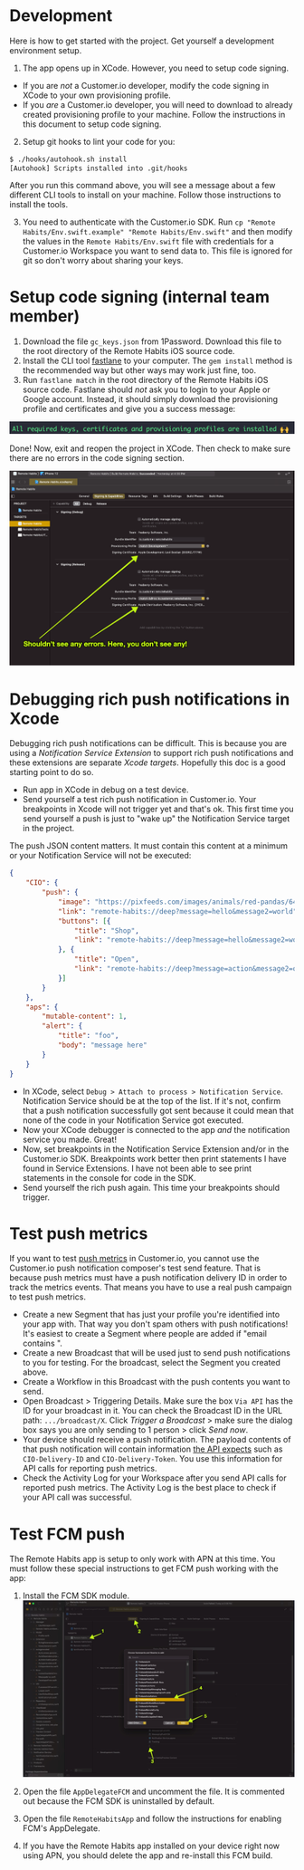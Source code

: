 # Development 

Here is how to get started with the project. Get yourself a development environment setup. 

1. The app opens up in XCode. However, you need to setup code signing. 

* If you are *not* a Customer.io developer, modify the code signing in XCode to your own provisioning profile. 
* If you *are* a Customer.io developer, you will need to download to already created provisioning profile to your machine. Follow the instructions in this document to setup code signing. 

2. Setup git hooks to lint your code for you:

```
$ ./hooks/autohook.sh install
[Autohook] Scripts installed into .git/hooks
```

After you run this command above, you will see a message about a few different CLI tools to install on your machine. Follow those instructions to install the tools. 

3. You need to authenticate with the Customer.io SDK. Run `cp "Remote Habits/Env.swift.example" "Remote Habits/Env.swift"` and then modify the values in the `Remote Habits/Env.swift` file with credentials for a Customer.io Workspace you want to send data to. This file is ignored for git so don't worry about sharing your keys.  

# Setup code signing (internal team member)

1. Download the file `gc_keys.json` from 1Password. Download this file to the root directory of the Remote Habits iOS source code. 
2. Install the CLI tool [fastlane](https://docs.fastlane.tools/getting-started/ios/setup/#installing-fastlane) to your computer. The `gem install` method is the recommended way but other ways may work just fine, too. 
3. Run `fastlane match` in the root directory of the Remote Habits iOS source code. Fastlane should *not* ask you to login to your Apple or Google account. Instead, it should simply download the provisioning profile and certificates and give you a success message:

![if running fastlane match is successful, you should receive a message "All required keys, certificates, and provisioning profiles are installed"](img/fastlane_match_successs.png)

Done! Now, exit and reopen the project in XCode. Then check to make sure there are no errors in the code signing section.

![Check xcode > project settings > signing and capabilities > signing certificate does now have any errors and instead has a name of the certificate listed](img/check_errors_signing_xcode.png)

# Debugging rich push notifications in Xcode

Debugging rich push notifications can be difficult. This is because you are using a *Notification Service Extension* to support rich push notifications and these extensions are separate *Xcode targets*. Hopefully this doc is a good starting point to do so. 

* Run app in XCode in debug on a test device. 
* Send yourself a test rich push notification in Customer.io. Your breakpoints in Xcode will not trigger yet and that's ok. This first time you send yourself a push is just to "wake up" the Notification Service target in the project. 

The push JSON content matters. It must contain this content at a minimum or your Notification Service will not be executed:

```json
{
    "CIO": {
        "push": {
            "image": "https://pixfeeds.com/images/animals/red-pandas/640-178167661-red-panda.jpg",
            "link": "remote-habits://deep?message=hello&message2=world",
            "buttons": [{
                "title": "Shop",
                "link": "remote-habits://deep?message=hello&message2=world"
            }, {
                "title": "Open",
                "link": "remote-habits://deep?message=action&message2=opened"
            }]
        }
    },
    "aps": {
        "mutable-content": 1,
        "alert": {
            "title": "foo",
            "body": "message here"
        }
    }
}
```

* In XCode, select `Debug > Attach to process > Notification Service`. Notification Service should be at the top of the list. If it's not, confirm that a push notification successfully got sent because it could mean that none of the code in your Notification Service got executed. 
* Now your XCode debugger is connected to the app *and* the notification service you made. Great!
* Now, set breakpoints in the Notification Service Extension and/or in the Customer.io SDK. Breakpoints work better then print statements I have found in Service Extensions. I have not been able to see print statements in the console for code in the SDK. 
* Send yourself the rich push again. This time your breakpoints should trigger. 

# Test push metrics 

If you want to test [push metrics](https://customer.io/docs/api/#operation/pushMetrics) in Customer.io, you cannot use the Customer.io push notification composer's test send feature. That is because push metrics must have a push notification delivery ID in order to track the metrics events. That means you have to use a real push campaign to test push metrics. 

* Create a new Segment that has just your profile you're identified into your app with. That way you don't spam others with push notifications! It's easiest to create a Segment where people are added if "email contains <your name>". 
* Create a new Broadcast that will be used just to send push notifications to you for testing. For the broadcast, select the Segment you created above. 
* Create a Workflow in this Broadcast with the push contents you want to send. 
* Open Broadcast > Triggering Details. Make sure the box `Via API` has the ID for your broadcast in it. You can check the Broadcast ID in the URL path: `.../broadcast/X`. Click *Trigger a Broadcast* > make sure the dialog box says you are only sending to 1 person > click *Send now*. 
* Your device should receive a push notification. The payload contents of that push notification will contain information [the API expects](https://customer.io/docs/api/#operation/pushMetrics) such as `CIO-Delivery-ID` and `CIO-Delivery-Token`. You use this information for API calls for reporting push metrics. 
* Check the Activity Log for your Workspace after you send API calls for reported push metrics. The Activity Log is the best place to check if your API call was successful. 

# Test FCM push

The Remote Habits app is setup to only work with APN at this time. You must follow these special instructions to get FCM push working with the app:

1. Install the FCM SDK module. 
![Install the swift package Firebase Messaging framework into your project via XCode target settings](img/xcode_add_fcm_messaging.jpeg)

2. Open the file `AppDelegateFCM` and uncomment the file. It is commented out because the FCM SDK is uninstalled by default. 

3. Open the file `RemoteHabitsApp` and follow the instructions for enabling FCM's AppDelegate. 

4. If you have the Remote Habits app installed on your device right now using APN, you should delete the app and re-install this FCM build. 
